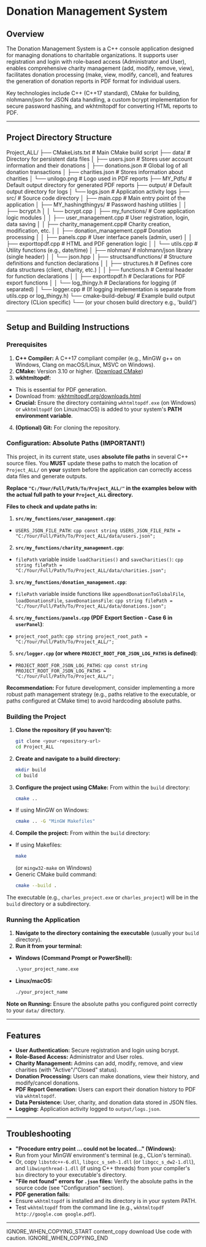 # Donation Management System

## Overview

The Donation Management System is a C++ console application designed for managing donations to charitable organizations. It supports user registration and login with role-based access (Administrator and User), enables comprehensive charity management (add, modify, remove, view), facilitates donation processing (make, view, modify, cancel), and features the generation of donation reports in PDF format for individual users.

Key technologies include C++ (C++17 standard), CMake for building, nlohmann/json for JSON data handling, a custom bcrypt implementation for secure password hashing, and wkhtmltopdf for converting HTML reports to PDF.

---

## Project Directory Structure


Project_ALL/
├── CMakeLists.txt # Main CMake build script
├── data/ # Directory for persistent data files
│ ├── users.json # Stores user account information and their donations
│ ├── donations.json # Global log of all donation transactions
│ ├── charities.json # Stores information about charities
│ └── unilogo.png # Logo used in PDF reports
├── MY_Pdfs/ # Default output directory for generated PDF reports
├── output/ # Default output directory for logs
│ └── logs.json # Application activity logs
├── src/ # Source code directory
│ ├── main.cpp # Main entry point of the application
│ ├── MY_hashingthingys/ # Password hashing utilities
│ │ ├── bcrypt.h
│ │ └── bcrypt.cpp
│ ├── my_functions/ # Core application logic modules
│ │ ├── user_management.cpp # User registration, login, data saving
│ │ ├── charity_management.cpp# Charity creation, modification, etc.
│ │ ├── donation_management.cpp# Donation processing
│ │ ├── panels.cpp # User interface panels (admin, user)
│ │ ├── exporttopdf.cpp # HTML and PDF generation logic
│ │ └── utils.cpp # Utility functions (e.g., date/time)
│ ├── nlohman/ # nlohmann/json library (single header)
│ │ └── json.hpp
│ ├── structsandfunctions/ # Structure definitions and function declarations
│ │ ├── structures.h # Defines core data structures (client, charity, etc.)
│ │ ├── functions.h # Central header for function declarations
│ │ ├── exporttopdf.h # Declarations for PDF export functions
│ │ └── log_thingy.h # Declarations for logging (if separated)
│ └── logger.cpp # (If logging implementation is separate from utils.cpp or log_thingy.h)
└── cmake-build-debug/ # Example build output directory (CLion specific)
└── (or your chosen build directory e.g., 'build/')

---

## Setup and Building Instructions

### Prerequisites

1.  **C++ Compiler:** A C++17 compliant compiler (e.g., MinGW g++ on Windows, Clang on macOS/Linux, MSVC on Windows).
2.  **CMake:** Version 3.10 or higher. ([Download CMake](https://cmake.org/download/))
3.  **wkhtmltopdf:**
   *   This is essential for PDF generation.
   *   Download from: [wkhtmltopdf.org/downloads.html](https://wkhtmltopdf.org/downloads.html)
   *   **Crucial:** Ensure the directory containing `wkhtmltopdf.exe` (on Windows) or `wkhtmltopdf` (on Linux/macOS) is added to your system's **PATH environment variable**.
4.  **(Optional) Git:** For cloning the repository.

### Configuration: Absolute Paths (IMPORTANT!)

This project, in its current state, uses **absolute file paths** in several C++ source files. You **MUST** update these paths to match the location of `Project_ALL/` on **your** system before the application can correctly access data files and generate outputs.

**Replace `"C:/Your/Full/Path/To/Project_ALL/"` in the examples below with the actual full path to your `Project_ALL` directory.**

**Files to check and update paths in:**

1.  **`src/my_functions/user_management.cpp`**:
   *   `USERS_JSON_FILE_PATH`:
      ```cpp
      const string USERS_JSON_FILE_PATH = "C:/Your/Full/Path/To/Project_ALL/data/users.json";
      ```

2.  **`src/my_functions/charity_management.cpp`**:
   *   `filePath` variable inside `loadCharities()` and `saveCharities()`:
      ```cpp
      string filePath = "C:/Your/Full/Path/To/Project_ALL/data/charities.json";
      ```

3.  **`src/my_functions/donation_management.cpp`**:
   *   `filePath` variable inside functions like `appendDonationToGlobalFile`, `loadDonationsFile`, `saveDonationsFile`:
      ```cpp
      string filePath = "C:/Your/Full/Path/To/Project_ALL/data/donations.json";
      ```

4.  **`src/my_functions/panels.cpp` (PDF Export Section - Case 6 in `userPanel`)**:
   *   `project_root_path`:
      ```cpp
      string project_root_path = "C:/Your/Full/Path/To/Project_ALL/";
      ```

5.  **`src/logger.cpp` (or where `PROJECT_ROOT_FOR_JSON_LOG_PATHS` is defined)**:
   *   `PROJECT_ROOT_FOR_JSON_LOG_PATHS`:
      ```cpp
      const string PROJECT_ROOT_FOR_JSON_LOG_PATHS = "C:/Your/Full/Path/To/Project_ALL/";
      ```

**Recommendation:** For future development, consider implementing a more robust path management strategy (e.g., paths relative to the executable, or paths configured at CMake time) to avoid hardcoding absolute paths.

### Building the Project

1.  **Clone the repository (if you haven't):**
    ```bash
    git clone <your-repository-url>
    cd Project_ALL
    ```

2.  **Create and navigate to a build directory:**
    ```bash
    mkdir build
    cd build
    ```

3.  **Configure the project using CMake:**
    From within the `build` directory:
    ```bash
    cmake ..
    ```
   *   If using MinGW on Windows:
       ```bash
       cmake .. -G "MinGW Makefiles"
       ```

4.  **Compile the project:**
    From within the `build` directory:
   *   If using Makefiles:
       ```bash
       make 
       ```
       (or `mingw32-make` on Windows)
   *   Generic CMake build command:
       ```bash
       cmake --build .
       ```

The executable (e.g., `charles_project.exe` or `charles_project`) will be in the `build` directory or a subdirectory.

### Running the Application

1.  **Navigate to the directory containing the executable** (usually your `build` directory).
2.  **Run it from your terminal:**

   *   **Windows (Command Prompt or PowerShell):**
       ```cmd
       .\your_project_name.exe
       ```
   *   **Linux/macOS:**
       ```bash
       ./your_project_name
       ```

**Note on Running:** Ensure the absolute paths you configured point correctly to your `data/` directory.

---

## Features

*   **User Authentication:** Secure registration and login using bcrypt.
*   **Role-Based Access:** Administrator and User roles.
*   **Charity Management:** Admins can add, modify, remove, and view charities (with "Active"/"Closed" status).
*   **Donation Processing:** Users can make donations, view their history, and modify/cancel donations.
*   **PDF Report Generation:** Users can export their donation history to PDF via `wkhtmltopdf`.
*   **Data Persistence:** User, charity, and donation data stored in JSON files.
*   **Logging:** Application activity logged to `output/logs.json`.

---

## Troubleshooting

*   **"Procedure entry point ... could not be located..." (Windows):**
   *   Run from your MinGW environment's terminal (e.g., CLion's terminal).
   *   Or, copy `libstdc++-6.dll`, `libgcc_s_seh-1.dll` (or `libgcc_s_dw2-1.dll`), and `libwinpthread-1.dll` (if using C++ threads) from your compiler's `bin` directory to your executable's directory.
*   **"File not found" errors for `.json` files:** Verify the absolute paths in the source code (see "Configuration" section).
*   **PDF generation fails:**
   *   Ensure `wkhtmltopdf` is installed and its directory is in your system PATH.
   *   Test `wkhtmltopdf` from the command line (e.g., `wkhtmltopdf http://google.com google.pdf`).

---
IGNORE_WHEN_COPYING_START
content_copy
download
Use code with caution.
IGNORE_WHEN_COPYING_END